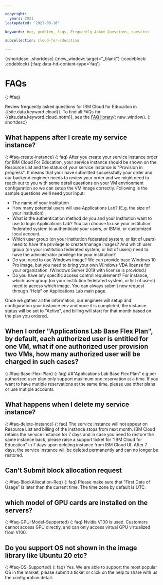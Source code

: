 ```yaml
---

copyright:
  years: 2021
lastupdated: "2021-03-18"

keywords: bug, problem, faqs, Frequently Asked Questions, question

subcollection: cloud-for-education

---
```


{:shortdesc: .shortdesc}
{:new_window: target="_blank"}
{:codeblock: .codeblock}
{:faq: data-hd-content-type='faq'}

# FAQs
{: #faq}

Review frequently asked questions for IBM Cloud for Educaiton in {{site.data.keyword.cloud}}. To find all FAQs for {{site.data.keyword.cloud_notm}}, see the [FAQ library](/docs/faqs){: new_window}.
{: shortdesc}

## What happens after I create my service instance?
{: #faq-create-instance}
{: faq}
After you create your service instance order for IBM Cloud For Education, your service instance should be shown on the Resource List and the status of your service instance is "Provision in progress". It means that your have submitted successfully your order and our backend engineer needs to review your order and we might need to reach out to you with some detail questions on your VM envrionment configuration so we can setup the VM image correctly. Following is the sample questions we'll need your input:

- The name of your institution
- How many potential users will use Applications Lab? (E.g. the size of your institution)
- What is the authentication method do you and your institution want to use to login Applications Lab? You can choose to use your institution federated system to authenticate your users, or IBMid, or customized local account.
- Which user group (on your institution federated system, or list of users) need to have the privilege to create/manage images? And which user group (on your institution federated system, or list of users) need to have the administrator privilege for your institution?
- Do you need to use Windows image? We can provide base Windows 10 Pro image, but you need to bring your own Windows VDA license for your organization. (Windows Server 2019 with license is provided.)
- Do you have any specific access control requirement? For instance, which user group (on your institution federated system, or list of users) need to access which image. You can always submit new request through “Help” on Applications Lab main page.

Once we gather all the information, our engineer will setup and configuration your instance env and once it is completed, the instance status will be set to "Active", and billing will start for that month based on the plan you ordered.  

## When I order "Applications Lab Base Flex Plan",  by default, each authorized user is entitled for one VM, what if one authorized user provision two VMs, how many authorized user will be charged in such cases?
{: #faq-Base-Flex-Plan}
{: faq}
##"Applications Lab Base Flex Plan" e.g per authorized user plan only support maximum one reservation at a time. If you want to have mutiple reservations at the same time, please use other plans or use mutiple accounts.

## What happens when I delete my service instance?
{: #faq-delete-instance}
{: faq}
The service instance will not appear on Resource List and billing of the instance stops from next month. IBM Cloud retains the service instance for 7 days and in case you need to restore the same instance back, please raise a support ticket for "IBM Cloud for Education" in 7 days upon deleting instance from IBM Cloud UI. After 7 days, the service instance will be deleted permanently and can no longer be restored. 

## Can't Submit block allocation request 
{: #faq-BlockAllocation-Req}
{: faq}
Please make sure that "First Date of Usage" is later than the current time. The time zone by default is UTC. 

## which model of GPU cards are installed on the servers?
{: #faq-GPU-Model-Supported}
{: faq}
Nvidia V100 is used. Customers cannot access GPU directly, and can only access virtual GPU virtualized from V100. 

## Do you support OS not shown in the image library like Ubuntu 20 etc?
{: #faq-OS-Supported}
{: faq}
Yes. We are able to support the most popular OS in the market, please submit a ticket or click on the help to share with us the configuration detail. 
